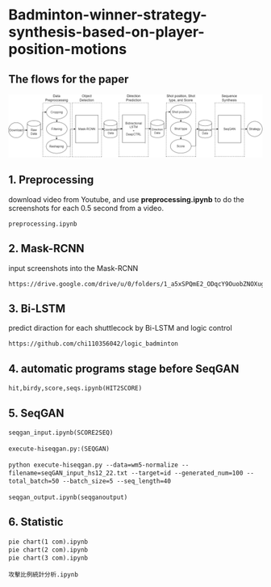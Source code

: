 # Badminton-winner-strategy-synthesis-based-on-player-position-motions

## The flows for the paper

<center><img src='./image/framenew.drawio.png' width='900px'></center>

## 1. Preprocessing

download video from Youtube, and use **preprocessing.ipynb** to do the screenshots for each 0.5 second from a video.

```
preprocessing.ipynb
```

## 2. Mask-RCNN

input screenshots into the Mask-RCNN

```
https://drive.google.com/drive/u/0/folders/1_a5xSPQmE2_ODqcY9OuobZNOXugOBC2b
```

## 3. Bi-LSTM

predict diraction for each shuttlecock by Bi-LSTM and logic control

```
https://github.com/chi110356042/logic_badminton
```

## 4. automatic programs stage before SeqGAN 

```
hit,birdy,score,seqs.ipynb(HIT2SCORE)
```


## 5. SeqGAN

```
seqgan_input.ipynb(SCORE2SEQ)

execute-hiseqgan.py:(SEQGAN)

python execute-hiseqgan.py --data=wm5-normalize --filename=seqGAN_input_hs12_22.txt --target=id --generated_num=100 --total_batch=50 --batch_size=5 --seq_length=40

seqgan_output.ipynb(seqganoutput)
```
## 6. Statistic 

```
pie chart(1 com).ipynb
pie chart(2 com).ipynb
pie chart(3 com).ipynb

攻擊比例統計分析.ipynb
```




